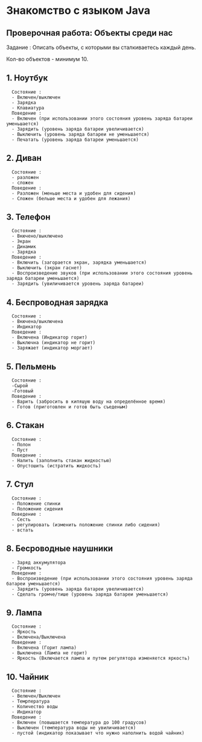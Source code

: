 # Знакомство с языком Java
## Проверочная работа: Объекты среди нас

Задание : Описать объекты, с которыми вы сталкиваетесь каждый день.

Кол-во объектов - минимум 10.

## 1. Ноутбук
      Состояние :
      - Включен/выключен
      - Зарядка
      - Клавиатура
      Поведение :
      - Включен (при использовании этого состояния уровень заряда батареи уменьшается)
      - Зарядить (уровень заряда батареи увеличивается)
      - Выключить (уровень заряда батареи не уменьшается)
      - Печатать (уровень заряда батареи уменьшается)     
## 2. Диван
      Состояние :
      - разложен 
      - сложен
      Поведение :
      - Разложен (меньше места и удобен для сидения)
      - Сложен (бельше места и удобен для лежания)      
## 3. Телефон
      Состояние :
      - Вкючено/выключено
      - Экран
      - Динамик
      - Зарядка
      Поведение :
      - Включить (загорается экран, зарядка уменьшается)
      - Выключить (экран гаснет)
      - Воспроизведение звуков (при использовании этого состояния уровень заряда батареи уменьшается)
      - Зарядить (увиличивается уровень заряда батареи)
## 4. Беспроводная зарядка 
      Состояние :
      - Вкючена/выключена
      - Индикатор
      Поведение :
      - Включена (Индикатор горит)
      - Выключна (индикатор не горит)
      - Заряжает (индикатор моргает)    
## 5. Пельмень
      Состояние :
      -Сырой
      -Готовый
      Поведение :
      - Варить (забросить в кипяшую воду на определённое время)
      - Готов (приготовлен и готов быть съеденым)      
## 6. Стакан
      Состояние :
      - Полон
      - Пуст
      Поведение :
      - Налить (заполнить стакан жидкостью)
      - Опустошить (истратить жидкость)     
## 7. Стул
      Состояние :
      - Положение спинки
      - Положение сидения
      Поведение :
      - Сесть
      - регулировать (изменить положение спинки либо сидения)
      - встать
## 8. Бесроводные наушники
      - Заряд аккумулятора
      - Громкость
      Поведение :
      - Воспроизведение (при использовании этого состояния уровень заряда батареи уменьшается)
      - Зарядить (уровень заряда батареи увеличивается)
      - Сделать громче/тише (уровень заряда батареи уменьшается)
## 9. Лампа
      Состояние :
      - Яркость
      - Включена/Выключена      
      Поведение :
      - Включена (Горит лампа)
      - Выключена (Лампа не горит)
      - Яркость (Включается лампа и путем регулятора изменяется яркость)
## 10. Чайник
      Состояние :
      - Велючен/Выключен
      - Темрпература
      - Количество воды
      - Индикатор
      Поведение :
      - Включен (повышается температура до 100 градусов)
      - Выключен (температура воды не увиличивается)
      - пустой (индикатор показывает что нужно наполнить водой чайник)
